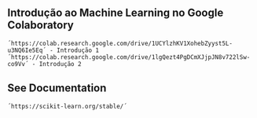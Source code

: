 ## Introdução ao Machine Learning no Google Colaboratory
    ´https://colab.research.google.com/drive/1UCYlzhKV1XohebZyyst5L-u3NQ6Ie5Eq´ - Introdução 1
    ´https://colab.research.google.com/drive/1lgQezt4PgDCmXJjpJN8v722lSw-co9Vv´ - Introdução 2

## See Documentation
    ´https://scikit-learn.org/stable/´